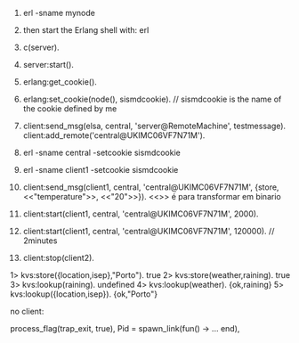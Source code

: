 1. erl -sname mynode
2. then start the Erlang shell with: erl
3. c(server).
4. server:start().
4. erlang:get_cookie().
5. erlang:set_cookie(node(), sismdcookie).    // sismdcookie is the name of the cookie defined by me
6. client:send_msg(elsa, central, 'server@RemoteMachine', testmessage).
   client:add_remote('central@UKIMC06VF7N71M').

10. erl -sname central -setcookie sismdcookie
11. erl -sname client1 -setcookie sismdcookie
12. client:send_msg(client1, central, 'central@UKIMC06VF7N71M', {store, <<"temperature">>, <<"20">>}). <<>> é para transformar em binario 
13. client:start(client1, central, 'central@UKIMC06VF7N71M', 2000).
14. client:start(client1, central, 'central@UKIMC06VF7N71M', 120000). // 2minutes
15. client:stop(client2).



1> kvs:store({location,isep},"Porto").
true
2> kvs:store(weather,raining).
true
3> kvs:lookup(raining).
undefined
4> kvs:lookup(weather).
{ok,raining}
5> kvs:lookup({location,isep}).
{ok,"Porto"}


no client:

process_flag(trap_exit, true),
Pid = spawn_link(fun() -> ... end),